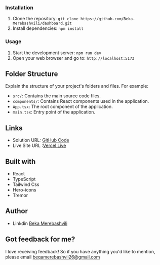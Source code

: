 ### Installation

1. Clone the repository: `git clone https://github.com/Beka-Merebashvili/dashboard.git`
2. Install dependencies: `npm install`

### Usage

1. Start the development server: `npm run dev`
2. Open your web browser and go to: `http://localhost:5173`

## Folder Structure

Explain the structure of your project's folders and files. For example:

- `src/`: Contains the main source code files.
- `components/`: Contains React components used in the application.
- `App.tsx`: The root component of the application.
- `main.tsx`: Entry point of the application.


## Links

- Solution URL: [GitHub Code](https://github.com/Beka-Merebashvili/dashboard)
- Live Site URL :[Vercel Live](https://dashboard-tawny-xi.vercel.app)

## Built with
- React
- TypeScript
- Tailwind Css
- Hero-icons
- Tremor

## Author 

- Linkdin [Beka Merebashvili](https://www.linkedin.com/in/beka-merebashvili/)
 
## Got feedback for me?

I love receiving feedback!  So if you have anything you'd like to mention, please email beqamerebashvii26@gmail.com 

